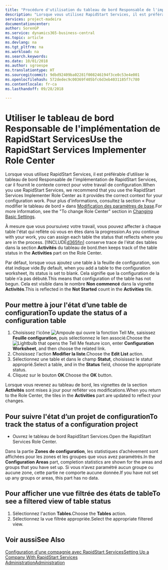 ```yaml
---
title: "Procédure d'utilisation du tableau de bord Responsable de l'implémentation de RapidStart Services | Microsoft Docs"
description: "Lorsque vous utilisez RapidStart Services, il est préférable de faire un suivi de votre travail et d’utiliser le tableau de bord Responsable de l'implémentation de RapidStart Services, car il fournit le contexte correct pour votre travail de configuration."
services: project-madeira
documentationcenter: 
author: SorenGP
ms.service: dynamics365-business-central
ms.topic: article
ms.devlang: na
ms.tgt_pltfrm: na
ms.workload: na
ms.search.keywords: 
ms.date: 10/01/2018
ms.author: sgroespe
ms.translationtype: HT
ms.sourcegitcommit: 9dbd92409ba02281f008246194f3ce0c53e4e001
ms.openlocfilehash: 572dedec9c00369f405bfc6d3eb4031185f7c780
ms.contentlocale: fr-ca
ms.lasthandoff: 09/28/2018

---
```

# <a name="use-the-rapidstart-services-implementer-role-center"></a><span data-ttu-id="8ed4d-103">Utiliser le tableau de bord Responsable de l'implémentation de RapidStart Services</span><span class="sxs-lookup"><span data-stu-id="8ed4d-103">Use the RapidStart Services Implementer Role Center</span></span>
<span data-ttu-id="8ed4d-104">Lorsque vous utilisez RapidStart Services, il est préférable d’utiliser le tableau de bord Responsable de l'implémentation de RapidStart Services, car il fournit le contexte correct pour votre travail de configuration.</span><span class="sxs-lookup"><span data-stu-id="8ed4d-104">When you use RapidStart Services, we recommend that you use the RapidStart Services Implementer Role Center as it provides the correct context for your configuration work.</span></span> <span data-ttu-id="8ed4d-105">Pour plus d'informations, consultez la section « Pour modifier le tableau de bord » dans [Modification des paramètres de base](ui-change-basic-settings.md).</span><span class="sxs-lookup"><span data-stu-id="8ed4d-105">For more information, see the "To change Role Center" section in [Changing Basic Settings](ui-change-basic-settings.md).</span></span>

<span data-ttu-id="8ed4d-106">À mesure que vous poursuivez votre travail, vous pouvez affecter à chaque table l'état qui reflète où vous en êtes dans la progression.</span><span class="sxs-lookup"><span data-stu-id="8ed4d-106">As you continue with your work, you can assign each table the status that reflects where you are in the process.</span></span> [!INCLUDE[d365fin](includes/d365fin_md.md)] <span data-ttu-id="8ed4d-107">conserve trace de l'état des tables dans la section **Activités** du tableau de bord.</span><span class="sxs-lookup"><span data-stu-id="8ed4d-107">then keeps track of the table status in the **Activities** part on the Role Center.</span></span>  

<span data-ttu-id="8ed4d-108">Par défaut, lorsque vous ajoutez une table à la feuille de configuration, son état indique vide.</span><span class="sxs-lookup"><span data-stu-id="8ed4d-108">By default, when you add a table to the configuration worksheet, its status is set to blank.</span></span> <span data-ttu-id="8ed4d-109">Cela signifie que la configuration de la table n’a pas débuté.</span><span class="sxs-lookup"><span data-stu-id="8ed4d-109">This means that configuration of the table has not begun.</span></span> <span data-ttu-id="8ed4d-110">Cela est visible dans le nombre **Non commencé** dans la vignette **Activités**.</span><span class="sxs-lookup"><span data-stu-id="8ed4d-110">This is reflected in the **Not Started** count in the **Activities** tile.</span></span>  

## <a name="to-update-the-status-of-a-configuration-table"></a><span data-ttu-id="8ed4d-111">Pour mettre à jour l'état d’une table de configuration</span><span class="sxs-lookup"><span data-stu-id="8ed4d-111">To update the status of a configuration table</span></span>  
1.  <span data-ttu-id="8ed4d-112">Choisissez l'icône ![Ampoule qui ouvre la fonction Tell Me](media/ui-search/search_small.png "Dites-moi ce que vous voulez faire"), saisissez **Feuille configuration**, puis sélectionnez le lien associé.</span><span class="sxs-lookup"><span data-stu-id="8ed4d-112">Choose the ![Lightbulb that opens the Tell Me feature](media/ui-search/search_small.png "Tell me what you want to do") icon, enter **Configuration Worksheet**, and then choose the related link.</span></span>  
2.  <span data-ttu-id="8ed4d-113">Choisissez l'action **Modifier la liste**.</span><span class="sxs-lookup"><span data-stu-id="8ed4d-113">Choose the **Edit List** action.</span></span>  
3.  <span data-ttu-id="8ed4d-114">Sélectionnez une table et dans le champ **Statut**, choisissez le statut approprié.</span><span class="sxs-lookup"><span data-stu-id="8ed4d-114">Select a table, and in the **Status** field, choose the appropriate status.</span></span>  
4.  <span data-ttu-id="8ed4d-115">Cliquez sur le bouton **OK**.</span><span class="sxs-lookup"><span data-stu-id="8ed4d-115">Choose the **OK** button.</span></span>  

<span data-ttu-id="8ed4d-116">Lorsque vous revenez au tableau de bord, les vignettes de la section **Activités** sont mises à jour pour refléter vos modifications.</span><span class="sxs-lookup"><span data-stu-id="8ed4d-116">When you return to the Role Center, the tiles in the **Activities** part are updated to reflect your changes.</span></span>  

## <a name="to-track-the-status-of-a-configuration-project"></a><span data-ttu-id="8ed4d-117">Pour suivre l'état d’un projet de configuration</span><span class="sxs-lookup"><span data-stu-id="8ed4d-117">To track the status of a configuration project</span></span>  
- <span data-ttu-id="8ed4d-118">Ouvrez le tableau de bord RapidStart Services.</span><span class="sxs-lookup"><span data-stu-id="8ed4d-118">Open the RapidStart Services Role Center.</span></span>  

<span data-ttu-id="8ed4d-119">Dans la partie **Zones de configuration**, les statistiques d’achèvement sont affichées pour les zones et les groupes que vous avez paramétrés.</span><span class="sxs-lookup"><span data-stu-id="8ed4d-119">In the **Configuration Areas** part, completion statistics are shown for the areas and groups that you have set up.</span></span> <span data-ttu-id="8ed4d-120">Si vous n’avez paramétré aucun groupe ou aucune zone, cette partie ne comporte aucune donnée.</span><span class="sxs-lookup"><span data-stu-id="8ed4d-120">If you have not set up any groups or areas, this part has no data.</span></span>  

## <a name="to-see-a-filtered-view-of-table-status"></a><span data-ttu-id="8ed4d-121">Pour afficher une vue filtrée des états de table</span><span class="sxs-lookup"><span data-stu-id="8ed4d-121">To see a filtered view of table status</span></span>  
1. <span data-ttu-id="8ed4d-122">Sélectionnez l'action **Tables**.</span><span class="sxs-lookup"><span data-stu-id="8ed4d-122">Choose the **Tables** action.</span></span>  
2. <span data-ttu-id="8ed4d-123">Sélectionnez la vue filtrée appropriée.</span><span class="sxs-lookup"><span data-stu-id="8ed4d-123">Select the appropriate filtered view.</span></span>  

## <a name="see-also"></a><span data-ttu-id="8ed4d-124">Voir aussi</span><span class="sxs-lookup"><span data-stu-id="8ed4d-124">See Also</span></span>  
[<span data-ttu-id="8ed4d-125">Configuration d'une compagnie avec RapidStart Services</span><span class="sxs-lookup"><span data-stu-id="8ed4d-125">Setting Up a Company With RapidStart Services</span></span>](admin-set-up-a-company-with-rapidstart.md)  
[<span data-ttu-id="8ed4d-126">Administration</span><span class="sxs-lookup"><span data-stu-id="8ed4d-126">Administration</span></span>](admin-setup-and-administration.md)


